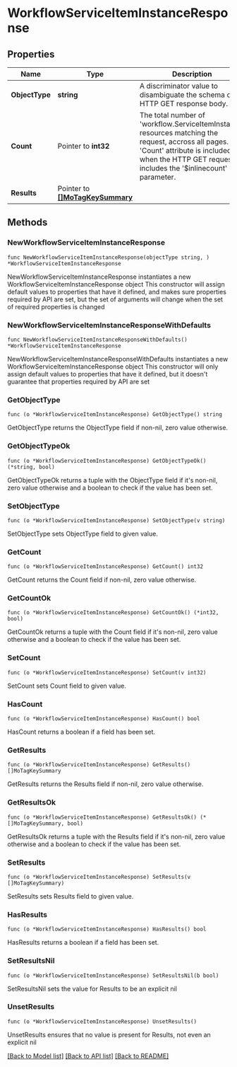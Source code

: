 # WorkflowServiceItemInstanceResponse

## Properties

Name | Type | Description | Notes
------------ | ------------- | ------------- | -------------
**ObjectType** | **string** | A discriminator value to disambiguate the schema of a HTTP GET response body. | 
**Count** | Pointer to **int32** | The total number of &#39;workflow.ServiceItemInstance&#39; resources matching the request, accross all pages. The &#39;Count&#39; attribute is included when the HTTP GET request includes the &#39;$inlinecount&#39; parameter. | [optional] 
**Results** | Pointer to [**[]MoTagKeySummary**](MoTagKeySummary.md) |  | [optional] 

## Methods

### NewWorkflowServiceItemInstanceResponse

`func NewWorkflowServiceItemInstanceResponse(objectType string, ) *WorkflowServiceItemInstanceResponse`

NewWorkflowServiceItemInstanceResponse instantiates a new WorkflowServiceItemInstanceResponse object
This constructor will assign default values to properties that have it defined,
and makes sure properties required by API are set, but the set of arguments
will change when the set of required properties is changed

### NewWorkflowServiceItemInstanceResponseWithDefaults

`func NewWorkflowServiceItemInstanceResponseWithDefaults() *WorkflowServiceItemInstanceResponse`

NewWorkflowServiceItemInstanceResponseWithDefaults instantiates a new WorkflowServiceItemInstanceResponse object
This constructor will only assign default values to properties that have it defined,
but it doesn't guarantee that properties required by API are set

### GetObjectType

`func (o *WorkflowServiceItemInstanceResponse) GetObjectType() string`

GetObjectType returns the ObjectType field if non-nil, zero value otherwise.

### GetObjectTypeOk

`func (o *WorkflowServiceItemInstanceResponse) GetObjectTypeOk() (*string, bool)`

GetObjectTypeOk returns a tuple with the ObjectType field if it's non-nil, zero value otherwise
and a boolean to check if the value has been set.

### SetObjectType

`func (o *WorkflowServiceItemInstanceResponse) SetObjectType(v string)`

SetObjectType sets ObjectType field to given value.


### GetCount

`func (o *WorkflowServiceItemInstanceResponse) GetCount() int32`

GetCount returns the Count field if non-nil, zero value otherwise.

### GetCountOk

`func (o *WorkflowServiceItemInstanceResponse) GetCountOk() (*int32, bool)`

GetCountOk returns a tuple with the Count field if it's non-nil, zero value otherwise
and a boolean to check if the value has been set.

### SetCount

`func (o *WorkflowServiceItemInstanceResponse) SetCount(v int32)`

SetCount sets Count field to given value.

### HasCount

`func (o *WorkflowServiceItemInstanceResponse) HasCount() bool`

HasCount returns a boolean if a field has been set.

### GetResults

`func (o *WorkflowServiceItemInstanceResponse) GetResults() []MoTagKeySummary`

GetResults returns the Results field if non-nil, zero value otherwise.

### GetResultsOk

`func (o *WorkflowServiceItemInstanceResponse) GetResultsOk() (*[]MoTagKeySummary, bool)`

GetResultsOk returns a tuple with the Results field if it's non-nil, zero value otherwise
and a boolean to check if the value has been set.

### SetResults

`func (o *WorkflowServiceItemInstanceResponse) SetResults(v []MoTagKeySummary)`

SetResults sets Results field to given value.

### HasResults

`func (o *WorkflowServiceItemInstanceResponse) HasResults() bool`

HasResults returns a boolean if a field has been set.

### SetResultsNil

`func (o *WorkflowServiceItemInstanceResponse) SetResultsNil(b bool)`

 SetResultsNil sets the value for Results to be an explicit nil

### UnsetResults
`func (o *WorkflowServiceItemInstanceResponse) UnsetResults()`

UnsetResults ensures that no value is present for Results, not even an explicit nil

[[Back to Model list]](../README.md#documentation-for-models) [[Back to API list]](../README.md#documentation-for-api-endpoints) [[Back to README]](../README.md)


